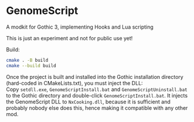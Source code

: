 # GenomeScript
A modkit for Gothic 3, implementing Hooks and Lua scripting

This is just an experiment and not for public use yet!

Build:  
```bash
cmake . -B build
cmake --build build
```

Once the project is built and installed into the Gothic installation directory (hard-coded in CMakeLists.txt),
you must inject the DLL:  
Copy `setdll.exe`, `GenomeScriptInstall.bat` and `GenomeScriptUninstall.bat` to the Gothic directory 
and double-click `GenomeScriptInstall.bat`. It injects the GenomeScript DLL to `NxCooking.dll`, because it is
sufficient and probably nobody else does this, hence making it compatible with any other mod.
